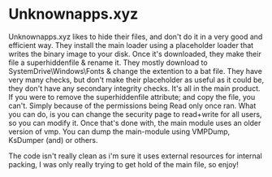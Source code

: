 # Unknownapps.xyz

Unknownapps.xyz likes to hide their files, and don't do it in a very good and efficient way.
They install the main loader using a placeholder loader that writes the binary image to your disk.
Once it's downloaded, they make their file a superhiddenfile & rename it. They mostly download to SystemDrive\Windows\Fonts & change the extention to a bat file.
They have very many checks, but don't make their placeholder as useful as it could be, they don't have any secondary integrity checks. It's all in the main product.
If you were to remove the superhiddenfile attribute; and copy the file, you can't. Simply because of the permissions being Read only once ran.
What you can do, is you can change the security page to read+write for all users, so you can modify it.
Once that's done with, the main module uses an older version of vmp. You can dump the main-module using VMPDump, KsDumper (and) or others.

The code isn't really clean as i'm sure it uses external resources for internal packing, I was only really trying to get hold of the main file, so enjoy!
